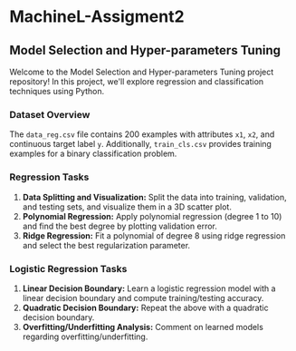 # MachineL-Assigment2
## Model Selection and Hyper-parameters Tuning

Welcome to the Model Selection and Hyper-parameters Tuning project repository! In this project, we'll explore regression and classification techniques using Python.

### Dataset Overview
The `data_reg.csv` file contains 200 examples with attributes `x1`, `x2`, and continuous target label `y`. Additionally, `train_cls.csv` provides training examples for a binary classification problem.

### Regression Tasks
1. **Data Splitting and Visualization:** Split the data into training, validation, and testing sets, and visualize them in a 3D scatter plot.
2. **Polynomial Regression:** Apply polynomial regression (degree 1 to 10) and find the best degree by plotting validation error.
3. **Ridge Regression:** Fit a polynomial of degree 8 using ridge regression and select the best regularization parameter.

### Logistic Regression Tasks
1. **Linear Decision Boundary:** Learn a logistic regression model with a linear decision boundary and compute training/testing accuracy.
2. **Quadratic Decision Boundary:** Repeat the above with a quadratic decision boundary.
3. **Overfitting/Underfitting Analysis:** Comment on learned models regarding overfitting/underfitting.
